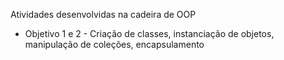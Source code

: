 Atividades desenvolvidas na cadeira de OOP
* Objetivo 1 e 2 - Criação de classes, instanciação de objetos, manipulação de coleções, encapsulamento
